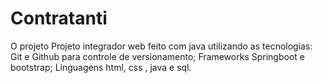 # Contratanti
O projeto Projeto integrador web feito com java utilizando as tecnologias: Git e Github para controle de versionamento; Frameworks Springboot e bootstrap; Linguagens html, css , java e sql.
